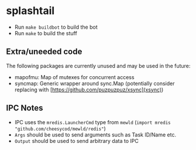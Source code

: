 # splashtail

- Run ``make buildbot`` to build the bot
- Run ``make`` to build the stuff

## Extra/uneeded code

The following packages are currently unused and may be used in the future:

- mapofmu: Map of mutexes for concurrent access
- syncmap: Generic wrapper around sync.Map (potentially consider replacing with [https://github.com/puzpuzpuz/xsync](xsync))

## IPC Notes

- IPC uses the ``mredis.LauncherCmd`` type from ``mewld`` (``import mredis "github.com/cheesycod/mewld/redis"``)
- ``Args`` should be used to send arguments such as Task ID/Name etc.
- ``Output`` should be used to send arbitrary data to IPC